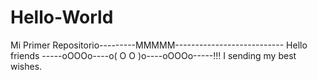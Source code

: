 Hello-World
===========

Mi Primer Repositorio---------MMMMM---------------------------
Hello friends -----oOOOo----o( O O )o----oOOOo-----!!! I sending my best wishes.                             
